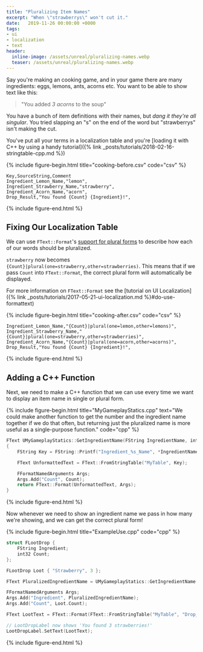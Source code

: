 ```yaml
---
title: "Pluralizing Item Names"
excerpt: "When \"strawberrys\" won't cut it."
date:   2019-11-26 00:00:00 +0000
tags:
- ui
- localization
- text
header:
  inline-image: /assets/unreal/pluralizing-names.webp
  teaser: /assets/unreal/pluralizing-names.webp
---
```


Say you're making an cooking game, and in your game there are many ingredients: eggs, lemons, ants, acorns etc.
You want to be able to show text like this:

> "You added *3 acorns* to the soup"

You have a bunch of item definitions with their names, but _dang it they're all singular_. You tried slapping an "s" on the end of the word but "strawberrys" isn't making the cut.

You've put all your terms in a localization table and you're [loading it with C++ by using a handy tutorial]({% link _posts/tutorials/2018-02-16-stringtable-cpp.md %})

{%
include figure-begin.html
title="cooking-before.csv"
code="csv"
%}
```csv
Key,SourceString,Comment
Ingredient_Lemon_Name,"lemon",
Ingredient_Strawberry_Name,"strawberry",
Ingredient_Acorn_Name,"acorn",
Drop_Result,"You found {Count} {Ingredient}!",
```
{%
include figure-end.html
%}


## Fixing Our Localization Table

We can use `FText::Format`'s [support for plural forms](https://docs.unrealengine.com/latest/INT/Gameplay/Localization/Formatting/#pluralforms) to describe how each of our words should be pluralized.

`strawberry` now becomes `{Count}|plural(one=strawberry,other=strawberries)`.
This means that if we pass `Count` into `FText::Format`, the correct plural
form will automatically be displayed.

For more information on `FText::Format` see the [tutorial on UI
Localization]({% link _posts/tutorials/2017-05-21-ui-localization.md %}#do-use-formattext)

{%
include figure-begin.html
title="cooking-after.csv"
code="csv"
%}
```csv
Ingredient_Lemon_Name,"{Count}|plural(one=lemon,other=lemons)",
Ingredient_Strawberry_Name,"{Count}|plural(one=strawberry,other=strawberries)",
Ingredient_Acorn_Name,"{Count}|plural(one=acorn,other=acorns)",
Drop_Result,"You found {Count} {Ingredient}!",
```
{%
include figure-end.html
%}

## Adding a C++ Function

Next, we need to make a C++ function that we can use every time we want to
display an item name in single or plural form.

{%
include figure-begin.html
title="MyGameplayStatics.cpp"
text="We could make another function to get the number and the ingredient name
together if we do that often, but returning just the pluralized name is more
useful as a single-purpose function."
code="cpp"
%}
```cpp
FText UMyGameplayStatics::GetIngredientName(FString IngredientName, int32 Count)
{
	FString Key = FString::Printf("Ingredient_%s_Name", *IngredientName);

	FText UnformattedText = FText::FromStringTable("MyTable", Key);

	FFormatNamedArguments Args;
	Args.Add("Count", Count);
	return FText::Format(UnformattedText, Args);
}
```
{%
include figure-end.html
%}

Now whenever we need to show an ingredient name we pass in how many we're showing, and we can get the correct plural form!

{%
include figure-begin.html
title="ExampleUse.cpp"
code="cpp"
%}
```cpp
struct FLootDrop {
	FString Ingredient;
	int32 Count;
};

FLootDrop Loot { "Strawberry", 3 };

FText PluralizedIngredientName = UMyGameplayStatics::GetIngredientName(Loot.Ingredient, Loot.Count);

FFormatNamedArguments Args;
Args.Add("Ingredient", PluralizedIngredientName);
Args.Add("Count", Loot.Count);

FText LootText = FText::Format(FText::FromStringTable("MyTable", "Drop_Result"), Args));

// LootDropLabel now shows 'You found 3 strawberries!'
LootDropLabel.SetText(LootText);
```
{%
include figure-end.html
%}
